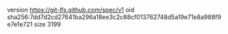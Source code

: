 version https://git-lfs.github.com/spec/v1
oid sha256:7dd7d2cd27641ba296a18ee3c2c88cf013762748d5a19e71e8a988f9e7e1e721
size 3199
